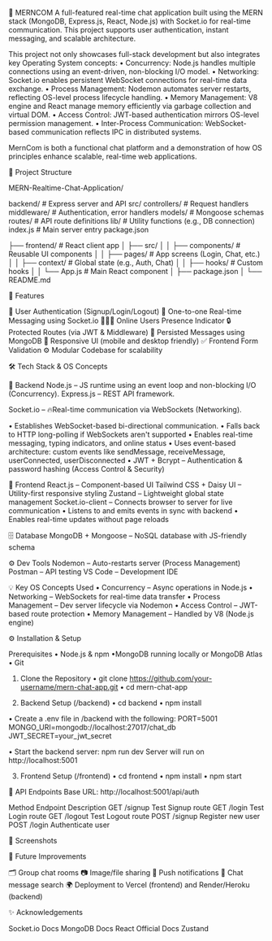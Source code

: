 💬 MERNCOM
A full-featured real-time chat application built using the MERN stack (MongoDB, Express.js, React, Node.js) with Socket.io for real-time communication. This project supports user authentication, instant messaging, and scalable architecture.

This project not only showcases full-stack development but also integrates key Operating System concepts:
 • Concurrency: Node.js handles multiple connections using an event-driven, non-blocking I/O model.
 • Networking: Socket.io enables persistent WebSocket connections for real-time data exchange.
 • Process Management: Nodemon automates server restarts, reflecting OS-level process lifecycle handling.
 • Memory Management: V8 engine and React manage memory efficiently via garbage collection and virtual DOM.
 • Access Control: JWT-based authentication mirrors OS-level permission management.
 • Inter-Process Communication: WebSocket-based communication reflects IPC in distributed systems.

MernCom is both a functional chat platform and a demonstration of how OS principles enhance scalable, real-time web applications.

📁 Project Structure

MERN-Realtime-Chat-Application/

 backend/                  # Express server and API
      src/
         controllers/      # Request handlers
         middleware/       # Authentication, error handlers
         models/           # Mongoose schemas
         routes/           # API route definitions
         lib/              # Utility functions (e.g., DB connection)
    index.js              # Main server entry
    package.json

├── frontend/                 # React client app
│   ├── src/
│   │   ├── components/       # Reusable UI components
│   │   ├── pages/            # App screens (Login, Chat, etc.)
│   │   ├── context/          # Global state (e.g., Auth, Chat)
│   │   ├── hooks/            # Custom hooks
│   │   └── App.js            # Main React component
│   ├── package.json
│
└── README.md

🚀 Features

🔐 User Authentication (Signup/Login/Logout)
💬 One-to-one Real-time Messaging using Socket.io
🧑‍🤝‍🧑 Online Users Presence Indicator
🔒 Protected Routes (via JWT & Middleware)
📩 Persisted Messages using MongoDB
🧭 Responsive UI (mobile and desktop friendly)
✅ Frontend Form Validation
⚙️ Modular Codebase for scalability

🛠️ Tech Stack & OS Concepts

🔧 Backend
 Node.js – JS runtime using an event loop and non-blocking I/O (Concurrency).
Express.js – REST API framework.

Socket.io –  🔥Real-time communication via WebSockets (Networking).

 • Establishes WebSocket-based bi-directional communication.
 • Falls back to HTTP long-polling if WebSockets aren't supported
 • Enables real-time messaging, typing indicators, and online status
 • Uses event-based architecture: custom events like sendMessage, receiveMessage, userConnected, userDisconnected
 • JWT + Bcrypt – Authentication & password hashing (Access Control & Security)

🎨 Frontend
  React.js – Component-based UI
  Tailwind CSS + Daisy UI – Utility-first responsive styling
  Zustand – Lightweight global state management
  Socket.io-client – Connects browser to server for live communication
    • Listens to and emits events in sync with backend
    • Enables real-time updates without page reloads

🗄️ Database
    MongoDB + Mongoose – NoSQL database with JS-friendly schema

⚙️ Dev Tools
    Nodemon – Auto-restarts server (Process Management)
    Postman – API testing
    VS Code – Development IDE

💡 Key OS Concepts Used
• Concurrency – Async operations in Node.js
• Networking – WebSockets for real-time data transfer
• Process Management – Dev server lifecycle via Nodemon
• Access Control – JWT-based route protection
• Memory Management – Handled by V8 (Node.js engine)

⚙️ Installation & Setup

Prerequisites
• Node.js & npm
 •MongoDB running locally or MongoDB Atlas
• Git

1. Clone the Repository
   • git clone https://github.com/your-username/mern-chat-app.git
   • cd mern-chat-app

2. Backend Setup (/backend)
   • cd backend
   • npm install

• Create a .env file in /backend with the following:
PORT=5001
MONGO_URI=mongodb://localhost:27017/chat_db
JWT_SECRET=your_jwt_secret

• Start the backend server:
npm run dev
Server will run on http://localhost:5001

3. Frontend Setup (/frontend)
   • cd frontend
   • npm install
   • npm start


🧪 API Endpoints
Base URL: http://localhost:5001/api/auth

Method	      Endpoint	          Description
GET          	/signup	            Test Signup route
GET	          /login	            Test Login route
GET	          /logout	            Test Logout route
POST	        /signup            	Register new user
POST	        /login	            Authenticate user


📸 Screenshots



📌 Future Improvements

🗂️ Group chat rooms
📷 Image/file sharing
🔔 Push notifications
🧾 Chat message search
🌍 Deployment to Vercel (frontend) and Render/Heroku (backend)

✨ Acknowledgements

Socket.io Docs
MongoDB Docs
React Official Docs
Zustand





